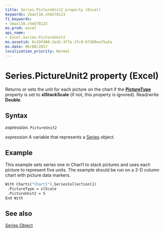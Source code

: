 ```yaml
---
title: Series.PictureUnit2 property (Excel)
keywords: vbaxl10.chm578123
f1_keywords:
- vbaxl10.chm578123
ms.prod: excel
api_name:
- Excel.Series.PictureUnit2
ms.assetid: 6c29fd60-2e42-3f7a-1fc0-67309ea75a3a
ms.date: 06/08/2017
localization_priority: Normal
---
```



# Series.PictureUnit2 property (Excel)

Returns or sets the unit for each picture on the chart if the  **[PictureType](Excel.Series.PictureType.md)** property is set to **xlStackScale** (if not, this property is ignored). Read/write **Double**.


## Syntax

_expression_. `PictureUnit2`

_expression_ A variable that represents a [Series](./Excel.Series-graph-object.md) object.


## Example

This example sets series one in Chart1 to stack pictures and uses each picture to represent five units. The example should be run on a 2-D column chart with picture data markers.


```vb
With Charts("Chart1").SeriesCollection(1) 
 .PictureType = xlScale 
 .PictureUnit2 = 5 
End With
```


## See also


[Series Object](Excel.Series(object).md)

